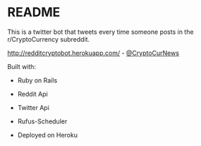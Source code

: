 # README

This is a twitter bot that tweets every time someone posts in the r/CryptoCurrency subreddit. 

http://redditcryptobot.herokuapp.com/ - [@CryptoCurNews](https://twitter.com/CryptoCurNews)

Built with:

- Ruby on Rails

- Reddit Api

- Twitter Api

- Rufus-Scheduler

- Deployed on Heroku

